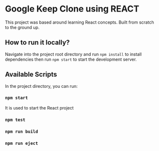 # Google Keep Clone using REACT

This project was based around learning React concepts. Built from scratch to the ground up.

## How to run it locally?

Navigate into the project root directory and run `npm install` to install dependencies then run `npm start` to start the development server.


## Available Scripts

In the project directory, you can run:

### `npm start`
It is used to start the React project

### `npm test`

### `npm run build`

### `npm run eject`
